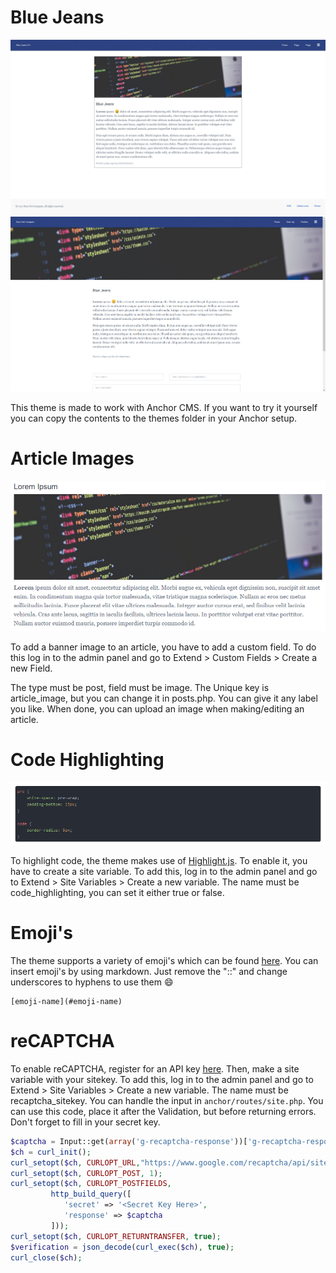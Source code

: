 # Blue Jeans

![Blue Jeans](posts.png) ![Article Page](article.png)

This theme is made to work with Anchor CMS. If you want to try it yourself you can copy the contents to the themes folder in your Anchor setup.

# Article Images

![Code Highlighting](images.png)

To add a banner image to an article, you have to add a custom field. To do this log in to the admin panel and go to Extend > Custom Fields > Create a new Field.

The type must be post, field must be image. The Unique key is article_image, but you can change it in posts.php. You can give it any label you like. When done, you can upload an image when making/editing an article.

# Code Highlighting

![Code Highlighting](highlight.png)

To highlight code, the theme makes use of [Highlight.js](https://github.com/isagalaev/highlight.js). To enable it, you have to create a site variable. To add this, log in to the admin panel and go to Extend > Site Variables > Create a new variable. The name must be code_highlighting, you can set it either true or false.

# Emoji's

The theme supports a variety of emoji's which can be found [here](https://www.webpagefx.com/tools/emoji-cheat-sheet/). You can insert emoji's by using markdown. Just remove the "::" and change underscores to hyphens to use them :smile:

```
[emoji-name](#emoji-name)
```

# reCAPTCHA

To enable reCAPTCHA, register for an API key [here](https://www.google.com/recaptcha/admin). Then, make a site variable with your sitekey. To add this, log in to the admin panel and go to Extend > Site Variables > Create a new variable. The name must be recaptcha_sitekey. You can handle the input in `anchor/routes/site.php`. You can use this code, place it after the Validation, but before returning errors. Don't forget to fill in your secret key.

```php
$captcha = Input::get(array('g-recaptcha-response'))['g-recaptcha-response'];
$ch = curl_init();
curl_setopt($ch, CURLOPT_URL,"https://www.google.com/recaptcha/api/siteverify");
curl_setopt($ch, CURLOPT_POST, 1);
curl_setopt($ch, CURLOPT_POSTFIELDS,
         http_build_query([
            'secret' => '<Secret Key Here>',
            'response' => $captcha
         ]));
curl_setopt($ch, CURLOPT_RETURNTRANSFER, true);
$verification = json_decode(curl_exec($ch), true);
curl_close($ch);
```
